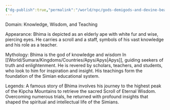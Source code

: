 ```yaml
---
{"dg-publish":true,"permalink":"/world/npc/gods-demigods-and-devine-beasts/way-of-the-great-ape/gods/bhima-the-sage/"}
---
```


Domain: Knowledge, Wisdom, and Teaching

Appearance: Bhima is depicted as an elderly ape with white fur and wise, piercing eyes. He carries a scroll and a staff, symbols of his vast knowledge and his role as a teacher.

Mythology: Bhima is the god of knowledge and wisdom In [[World/Sumara/Kingdoms/Countries/Apys/Apys\|Apys]], guiding seekers of truth and enlightenment. He is revered by scholars, teachers, and students, who look to him for inspiration and insight. His teachings form the foundation of the Simian educational system.

Legends: A famous story of Bhima involves his journey to the highest peak of the Kipcha Mountains to retrieve the sacred Scroll of Eternal Wisdom. Overcoming numerous trials, he returned with profound insights that shaped the spiritual and intellectual life of the Simians.
